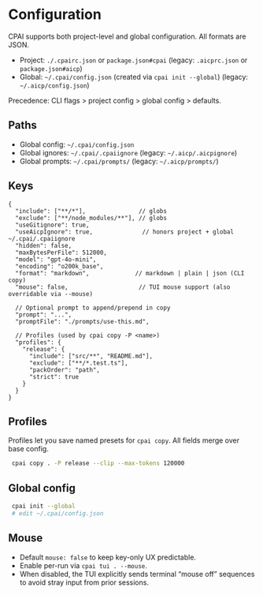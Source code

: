 # Configuration

CPAI supports both project-level and global configuration. All formats are JSON.

- Project: `./.cpairc.json` or `package.json#cpai` (legacy: `.aicprc.json` or `package.json#aicp`)
- Global: `~/.cpai/config.json` (created via `cpai init --global`) (legacy: `~/.aicp/config.json`)

Precedence: CLI flags > project config > global config > defaults.

## Paths

- Global config: `~/.cpai/config.json`
- Global ignores: `~/.cpai/.cpaiignore` (legacy: `~/.aicp/.aicpignore`)
- Global prompts: `~/.cpai/prompts/` (legacy: `~/.aicp/prompts/`)

## Keys

```jsonc
{
  "include": ["**/*"],               // globs
  "exclude": ["**/node_modules/**"], // globs
  "useGitignore": true,
  "useAicpIgnore": true,              // honors project + global ~/.cpai/.cpaiignore
  "hidden": false,
  "maxBytesPerFile": 512000,
  "model": "gpt-4o-mini",
  "encoding": "o200k_base",
  "format": "markdown",             // markdown | plain | json (CLI copy)
  "mouse": false,                    // TUI mouse support (also overridable via --mouse)

  // Optional prompt to append/prepend in copy
  "prompt": "...",
  "promptFile": "./prompts/use-this.md",

  // Profiles (used by cpai copy -P <name>)
  "profiles": {
    "release": {
      "include": ["src/**", "README.md"],
      "exclude": ["**/*.test.ts"],
      "packOrder": "path",
      "strict": true
    }
  }
}
```

## Profiles

Profiles let you save named presets for `cpai copy`. All fields merge over base config.

```bash
 cpai copy . -P release --clip --max-tokens 120000
```

## Global config

```bash
 cpai init --global
 # edit ~/.cpai/config.json
```

## Mouse

- Default `mouse: false` to keep key-only UX predictable.
- Enable per-run via `cpai tui . --mouse`.
- When disabled, the TUI explicitly sends terminal “mouse off” sequences to avoid stray input from prior sessions.
